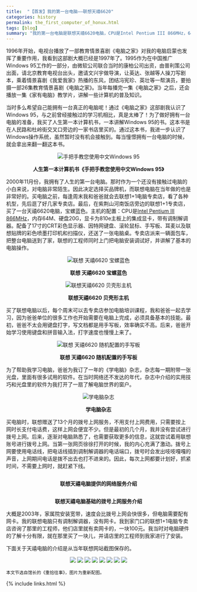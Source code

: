 ```yaml
---
title:  "【首发】我的第一台电脑——联想天禧6620"
categories: history
permalink: the_first_computer_of_honux.html
tags: [blog]
summary: "我的第一台电脑是联想天禧6620电脑，CPU是Intel Pentium III 866MHz，64M内存、20G硬盘、810e主板的集成显卡、17寸CRT显示器。记得是2000年11月，我爸和我一起去买的，那时的景象还历历在目。算起来距今也23年了，主机我还一直保留着。"
---
```


1996年开始，电视台播放了一部教育情景喜剧《电脑之家》对我的电脑启蒙也发挥了重要作用，我看到这部剧大概已经是1997年了。1995作为在中国推广Windows 95工作的一部分，由微软公司联合当时的康柏公司出资，由普利策公司出面，请北京教育电视台出头，邀请文兴宇做导演，让英达、张越等人操刀写剧本，乘着情景喜剧《我爱我家》热播的东风，团结冯宪珍、英壮等一帮演员，要拍摄一部26集教育情景喜剧《电脑之家》。当年每播完一集《电脑之家》之后，还会播放一集《家有电脑》教学片，讲解一些计算机的普及知识。

当时多么希望自己能拥有一台真正的电脑呢！通过《电脑之家》这部剧我认识了Windows 95，与之前曾经接触过的学习机相比，真是太棒了！为了做好拥有一台电脑的准备，我买了人生第一本计算机书，一本讲解Windows 95的书。这本书是在人民路和杜岭街交叉口旁边的一家书店里买的。通过这本书，我进一步认识了Windows操作系统，虽然暂时没有机会接触到。每当憧憬拥有一台电脑的时候，就会拿出来翻一翻这本书。

<div align="center">
    <img alt="手把手教您使用中文Windows 95" src="../images/blogs/Windows_95_Book.jpg"/>
    <p><b>人生第一本计算机书《手把手教您使用中文Windows 95》</b></p>
</div>

2000年11月份，我拥有了人生的第一台电脑。那时作为一个还没有接触过电脑的小白来说，对电脑非常陌生。因此决定选择买品牌机，而联想电脑在当年做的也是非常好的。买电脑之前，每逢周末我和爸爸就会去联想1+1电脑专卖店，看了各种机型，先后逛了好几家专卖店。最后，在紫荆山河南饭店旁边的联想1+1专卖店，买了一台天禧6620电脑，宝螺蓝色。主机的配置：CPU是<a target="_blank" href="intel_PentiumIII.html#intel-pentium-iii-866mhz">Intel Pentium III 866MHz</a>，内存64M、硬盘20G，显卡为810e主板上的集成显卡，带有调制解调器。配备了17寸的CRT彩色显示器、因特网键盘、滚轮鼠标、手写板、耳麦以及联想贴牌的彩色喷墨打印机和扫描仪，还送了一张电脑桌。专卖店派来一辆面包车，把整台电脑送到了家，联想的工程师同时上门把电脑安装调试好，并讲解了基本的电脑操作。

<div align="center">
    <img alt="联想 天禧6620 宝螺蓝色" src="../images/blogs/Legend_TX6620_1.jpg"/>
    <p><b>联想 天禧6620 宝螺蓝色</b></p>
</div>

<div align="center">
    <img alt="联想天禧6620 贝壳形主机" src="../images/blogs/Legend_TX6620_2.jpg"/>
    <p><b>联想天禧6620 贝壳形主机</b></p>
</div>

买了联想电脑以后，每个周末可以去专卖店参加电脑培训课程，我和爸爸一起去学习，因为爸爸单位的很多工作也开始需要在电脑上完成，必须具备基本的技能。最初，爸爸不太会用键盘打字，写文档都是用手写板，效率确实不高。后来，爸爸开始学习使用键盘和拼音输入法，打字速度也慢慢上来了。

<div align="center">
    <img alt="联想 天禧6620 随机配置的手写板" src="../images/blogs/Legend_TX6620_3.jpg"/>
    <p><b>联想 天禧6620 随机配置的手写板</b></p>
</div>

为了帮助我学习电脑，爸爸为我订了一年的《学电脑》杂志，杂志每一期附带一张光盘，里面有很多试用的软件。在当时网络还不发达的年代，杂志中介绍的实用技巧和光盘里的软件为我打开了一扇了解电脑世界的窗户。

<div align="center">
    <img alt="学电脑杂志" src="../images/blogs/XueDiannao.jpg"/>
    <p><b>学电脑杂志</b></p>
</div>

买电脑时，联想赠送了13个月的拨号上网服务，不用支付上网费用，只需要按上网时长支付电话费，这样上网会便宜不少。但是最初的几个月，我并没有尝试进行拨号上网。后来，逐渐对电脑熟悉了，也需要获取更多的信息，这就尝试着用联想账号进行拨号上网。当第一张网页徐徐打开的时候，我的内心充满了激动。拨号上网要使用电话线，把电话线插到调制解调器的电话端口，拨号时会发出吱吱嘎嘎的声音，上网期间电话是拨不出去也打不进来的。因此，每次上网都要计划好，抓紧时间，不需要上网时，就赶紧下线。

<div align="center">
    <a target="_blank" href="../images/blogs/Legend_TX_Web10.png"><img alt="" src="../images/blogs/Legend_TX_Web10.jpg"/></a>
    <p><b>联想天禧电脑提供的网络服务介绍</b></p>
</div>

<div align="center">
    <a target="_blank" href="../images/blogs/Legend_TX_Web11.png"><img alt="" src="../images/blogs/Legend_TX_Web11.jpg"/></a>
    <p><b>联想天禧电脑基础的拨号上网服务介绍</b></p>
</div>

大概是2003年，家属院安装宽带，速度会比拨号上网会快很多，但电脑需要配有网卡。我的联想电脑只有调制解调器，没有网卡。我到家门口的联想1+1电脑专卖店咨询了那里的工程师，他们店里就有卖网卡的，一块100元。我当时对电脑硬件的了解十分有限，就在那里买了一块儿，并请店里的工程师到我家进行了安装。

下面关于天禧电脑的介绍是从当年联想网站截图保存的。

<div align="center">
    <a target="_blank" href="../images/blogs/Legend_TX_Web01.png"><img src="../images/blogs/Legend_TX_Web01.png"></a>
    <a target="_blank" href="../images/blogs/Legend_TX_Web02.png"><img src="../images/blogs/Legend_TX_Web02.png"></a>
    <a target="_blank" href="../images/blogs/Legend_TX_Web03.png"><img src="../images/blogs/Legend_TX_Web03.png"></a>
    <a target="_blank" href="../images/blogs/Legend_TX_Web04.png"><img src="../images/blogs/Legend_TX_Web04.png"></a>
    <a target="_blank" href="../images/blogs/Legend_TX_Web05.png"><img src="../images/blogs/Legend_TX_Web05.png"></a>
    <a target="_blank" href="../images/blogs/Legend_TX_Web06.png"><img src="../images/blogs/Legend_TX_Web06.png"></a>
    <a target="_blank" href="../images/blogs/Legend_TX_Web07.png"><img src="../images/blogs/Legend_TX_Web07.png"></a>
    <a target="_blank" href="../images/blogs/Legend_TX_Web08.png"><img src="../images/blogs/Legend_TX_Web08.png"></a>
</div>

```
本文节选自馆长的《重拾往事》，图片为重新配图。
```

{% include links.html %}
